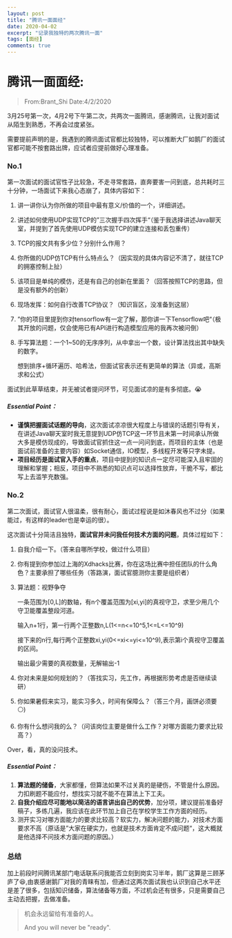 ```yaml
---
layout: post
title: "腾讯一面面经"
date: 2020-04-02
excerpt: "记录我独特的两次腾讯一面"
tags: [面经]
comments: true
---
```



# 腾讯一面面经:

> From:Brant_Shi	Date:4/2/2020

3月25号第一次，4月2号下午第二次，共两次一面腾讯，感谢腾讯，让我对面试从陌生到熟悉，不再会过度紧张。

需要提前声明的是，我遇到的腾讯面试官都比较独特，可以推断大厂如鹅厂的面试官都可能不按套路出牌，应试者应提前做好心理准备。

### No.1

第一次面试的面试官性子比较急，不走寻常套路，直奔要害一问到底，总共耗时三十分钟，一场面试下来我心态崩了，具体内容如下：

1. 讲一讲你认为你所做的项目中最有意义/价值的一个，详细讲述。

2. 讲述如何使用UDP实现TCP的”三次握手四次挥手“（鉴于我选择讲述Java聊天室，并提到了首先使用UDP模仿实现TCP的建立连接和丢包重传）

3. TCP的报文共有多少位？分别什么作用？

4. 你所做的UDP仿TCP有什么特点么？（因实现的具体内容记不清了，就往TCP的拥塞控制上扯）

5. 该项目是单纯的模仿，还是有自己的创新在里面？（回答按照TCP的思路，但是没有额外的创新）

6. 现场发挥：如何自行改善TCP协议？（知识盲区，没准备到这层）

7. ”你的项目里提到你对tensorflow有一定了解，那你讲一下Tensorflow吧“（极其开放的问题，仅会使用已有API进行构造模型应用的我再次被问倒）

8. 手写算法题：一个1~50的无序序列，从中拿出一个数，设计算法找出其中缺失的数字。

   想到排序+循环遍历、哈希法，但面试官表示还有更简单的算法（异或，高斯求和公式）

面试到此草草结束，并无被试者提问环节，可见面试凉的是有多彻底。:sob:

##### Essential Point：

* **谨慎把握面试话题的导向**，这次面试凉凉很大程度上与错误的话题引导有关，在讲述Java聊天室时我无意提到UDP仿TCP这一环节且未第一时间承认所做大多是模仿现成的，导致面试官抓住这一点一问问到底，而项目的主体（也是面试前准备的主要内容）如Socket通信，IO模型，多线程开发等只字未提。
* **项目经历是面试官入手的重点**，项目中提到的知识点一定尽可能深入且牢固的理解和掌握；相反，项目中不熟悉的知识点可以选择性放弃，干脆不写，都比写上去滥竽充数强。

### No.2

第二次面试，面试官人很温柔，很有耐心，面试过程说是如沐春风也不过分（如果能过，有这样的leader也是幸运的很）。

这次面试十分简洁且独特，**面试官并未问我任何技术方面的问题**，具体过程如下：

1. 自我介绍一下。（答来自哪所学校，做过什么项目）

2. 你有提到你参加过上海的Xdhacks比赛，你在这场比赛中担任团队的什么角色？主要承担了哪些任务（答路演，面试官臆测你主要是组织者）

3. 算法题：视野争夺

   一条范围为[0,L]的数轴，有n个覆盖范围为[xi,yi]的真视守卫，求至少用几个守卫能覆盖整段河道。

   输入n+1行，第一行两个正整数n,L(1<=n<=10^5,1<=L<=10^9)

   接下来的n行,每行两个正整数xi,yi(0<=xi<=yi<=10^9),表示第i个真视守卫覆盖的区间。 

   输出最少需要的真视数量，无解输出-1

4. 你对未来是如何规划的？（答找实习，先工作，再根据形势考虑是否继续读研）

5. 你如果暑假来实习，能实习多久，时间有保障么？（答三个月，画饼必须要:white_circle:)

6. 你有什么想问我的么？（问该岗位主要是做什么工作？对哪方面能力要求比较高？）

Over，看，真的没问技术。

##### Essential Point：

1. **算法题的储备**，大家都懂，但算法如果不过关真的是硬伤，不管是什么原因。力扣刷题不能应付，想找实习就不能不在算法上下工夫。
2. **自我介绍应尽可能地以简洁的语言讲出自己的优势**，加分项，建议提前准备好稿子，多练几遍，我应该在此环节加上自己在学校学生工作方面的经历。
3. 测开实习对哪方面能力的要求比较高？软实力，解决问题的能力，对技术方面要求不高（原话是”大家在硬实力，也就是技术方面肯定不成问题“，这大概就是他选择不问技术方面问题的原因。）

### 总结

加上前段时间腾讯某部门电话联系问我能否立刻到岗实习半年，鹅厂这算是三顾茅庐了:laughing:,由衷感谢鹅厂对我的青睐有加，但通过这两次面试我也认识到自己水平还是差了很多，包括知识储备，算法储备等方面，不过机会还有很多，只是需要自己主动去把握，去做准备。

> 机会永远留给有准备的人。
>
> And you will never be "ready".

